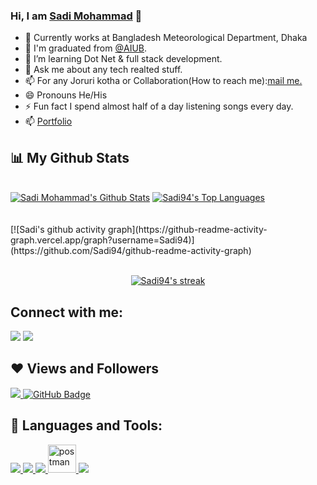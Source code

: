 ### Hi, I am [Sadi Mohammad](https://github.com/Sadi94)  👋

- 🔭 Currently works at Bangladesh Meteorological Department, Dhaka
- 🔭 I'm graduated from [@AIUB](https://www.aiub.edu/).
- 🌱 I’m learning Dot Net & full stack development.
- 💬 Ask me about any tech realted stuff.
- 📫 For any Joruri kotha or Collaboration(How to reach me):<a href = "mailto:sourovlab@gmail.com">mail me.</a>
- 😄 Pronouns He/His
- ⚡ Fun fact  I spend almost half of a day listening songs every day.
- 📫 [Portfolio](https://sadi-portfolio.netlify.app/)


## 📊 My Github Stats

  <br/>
    <a href="https://github.com/Sadi94/github-readme-stats"><img alt="Sadi Mohammad's Github Stats" src="https://github-readme-stats.vercel.app/api?username=Sadi94&show_icons=true&count_private=true&theme=react&hide_border=true&bg_color=0D1117" /></a>
  <a href="https://github.com/Sadi94/github-readme-stats"><img alt="Sadi94's Top Languages" src="https://github-readme-stats.vercel.app/api/top-langs/?username=Sadi94&langs_count=8&count_private=true&layout=compact&theme=react&hide_border=true&bg_color=0D1117" /></a>
  <br/>
 

<br/>
<br/>
[![Sadi's github activity graph](https://github-readme-activity-graph.vercel.app/graph?username=Sadi94)](https://github.com/Sadi94/github-readme-activity-graph)

<br/>
<br/>

<p align="center">
    <a href="https://github.com/Sadi94/github-readme-streak-stats">
        <img title="🔥 Get streak stats for your profile at git.io/streak-stats" alt="Sadi94's streak" src="https://github-readme-streak-stats.herokuapp.com/?user=Sadi94&theme=black-ice&hide_border=true&stroke=0000&background=060A0CD0"/>
    </a>
</p>



## Connect with me:
<p align="left">
<a href = "https://www.linkedin.com/in/sadi-mohammad-47844a182"><img src="https://img.icons8.com/fluent/48/000000/linkedin.png"/></a>
<a href = "mailto:sourovlab@gmail.com"><img src="https://img.icons8.com/fluent/48/000000/gmail.png"/></a>

</p>

## ❤ Views and Followers
<a href="https://github.com/Sadi94/github-profile-views-counter">
    <img src="https://komarev.com/ghpvc/?username=Sadi94">
</a>
<a href="https://github.com/Sadi94?tab=followers"><img src="https://img.shields.io/github/followers/Sadi94?label=Followers&style=social" alt="GitHub Badge"></a>

## 🚀 Languages and Tools:

<p align="left"> 
    <a href="https://www.java.com" target="_blank"> <img src="https://img.icons8.com/color/48/000000/java-coffee-cup-logo.png"/> </a>
   <a href="https://getbootstrap.com" target="_blank"> <img src="https://img.icons8.com/color/48/000000/bootstrap.png"/> </a> 
    <a href="https://www.python.org" target="_blank"> <img src="https://img.icons8.com/color/48/000000/python.png"/> </a> 
    <a href="https://postman.com" target="_blank"> <img src="https://www.vectorlogo.zone/logos/getpostman/getpostman-icon.svg" alt="postman" width="45" height="45"/> </a>   
    <a href="https://git-scm.com/" target="_blank"> <img src="https://img.icons8.com/color/48/000000/git.png"/> </a> 
  
</p>

<!-- [![React Badge](https://img.shields.io/badge/-React-61DBFB?style=for-the-badge&labelColor=black&logo=react&logoColor=61DBFB)](#)  [![Javascript Badge](https://img.shields.io/badge/-Javascript-F0DB4F?style=for-the-badge&labelColor=black&logo=javascript&logoColor=F0DB4F)](#) [![Typescript Badge](https://img.shields.io/badge/-Typescript-007acc?style=for-the-badge&labelColor=black&logo=typescript&logoColor=007acc)](#) [![Nodejs Badge](https://img.shields.io/badge/-Nodejs-3C873A?style=for-the-badge&labelColor=black&logo=node.js&logoColor=3C873A)](#) [![GraphQL Badge](https://img.shields.io/badge/-GraphQl-e535ab?style=for-the-badge&labelColor=black&logo=node.js&logoColor=e535ab)](#)
<br/> -->

